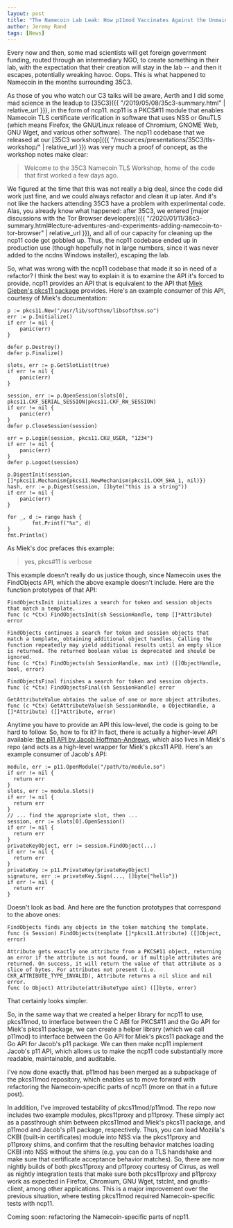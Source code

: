 ```yaml
---
layout: post
title: "The Namecoin Lab Leak: How p11mod Vaccinates Against the Unmaintainable Code Pandemic"
author: Jeremy Rand
tags: [News]
---
```


Every now and then, some mad scientists will get foreign government funding, routed through an intermediary NGO, to create something in their lab, with the expectation that their creation will stay in the lab -- and then it escapes, potentially wreaking havoc.  Oops.  This is what happened to Namecoin in the months surrounding 35C3.

As those of you who watch our C3 talks will be aware, Aerth and I did some mad science in the leadup to [35C3]({{ "/2019/05/08/35c3-summary.html" | relative_url }}), in the form of ncp11.  ncp11 is a PKCS#11 module that enables Namecoin TLS certificate verification in software that uses NSS or GnuTLS (which means Firefox, the GNU/Linux release of Chromium, GNOME Web, GNU Wget, and various other software).  The ncp11 codebase that we released at our [35C3 workshop]({{ "/resources/presentations/35C3/tls-workshop/" | relative_url }}) was very much a proof of concept, as the workshop notes make clear:

> Welcome to the 35C3 Namecoin TLS Workshop, home of the code that first worked a few days ago.

We figured at the time that this was not really a big deal, since the code did work just fine, and we could always refactor and clean it up later.  And it's not like the hackers attending 35C3 have a problem with experimental code.  Alas, you already know what happened: after 35C3, we entered [major discussions with the Tor Browser developers]({{ "/2020/01/11/36c3-summary.html#lecture-adventures-and-experiments-adding-namecoin-to-tor-browser" | relative_url }}), and all of our capacity for cleaning up the ncp11 code got gobbled up.  Thus, the ncp11 codebase ended up in production use (though hopefully not in large numbers, since it was never added to the ncdns Windows installer), escaping the lab.

So, what was wrong with the ncp11 codebase that made it so in need of a refactor?  I think the best way to explain it is to examine the API it's forced to provide.  ncp11 provides an API that is equivalent to the API that [Miek Gieben's pkcs11 package](https://godocs.io/github.com/miekg/pkcs11) provides.  Here's an example consumer of this API, courtesy of Miek's documentation:

~~~
p := pkcs11.New("/usr/lib/softhsm/libsofthsm.so")
err := p.Initialize()
if err != nil {
    panic(err)
}

defer p.Destroy()
defer p.Finalize()

slots, err := p.GetSlotList(true)
if err != nil {
    panic(err)
}

session, err := p.OpenSession(slots[0], pkcs11.CKF_SERIAL_SESSION|pkcs11.CKF_RW_SESSION)
if err != nil {
    panic(err)
}
defer p.CloseSession(session)

err = p.Login(session, pkcs11.CKU_USER, "1234")
if err != nil {
    panic(err)
}
defer p.Logout(session)

p.DigestInit(session, []*pkcs11.Mechanism{pkcs11.NewMechanism(pkcs11.CKM_SHA_1, nil)})
hash, err := p.Digest(session, []byte("this is a string"))
if err != nil {
    panic(err)
}

for _, d := range hash {
        fmt.Printf("%x", d)
}
fmt.Println()
~~~

As Miek's doc prefaces this example:

> yes, pkcs#11 is verbose

This example doesn't really do us justice though, since Namecoin uses the FindObjects API, which the above example doesn't include.  Here are the function prototypes of that API:

~~~
FindObjectsInit initializes a search for token and session objects that match a template.
func (c *Ctx) FindObjectsInit(sh SessionHandle, temp []*Attribute) error

FindObjects continues a search for token and session objects that match a template, obtaining additional object handles. Calling the function repeatedly may yield additional results until an empty slice is returned. The returned boolean value is deprecated and should be ignored.
func (c *Ctx) FindObjects(sh SessionHandle, max int) ([]ObjectHandle, bool, error)

FindObjectsFinal finishes a search for token and session objects.
func (c *Ctx) FindObjectsFinal(sh SessionHandle) error

GetAttributeValue obtains the value of one or more object attributes.
func (c *Ctx) GetAttributeValue(sh SessionHandle, o ObjectHandle, a []*Attribute) ([]*Attribute, error)
~~~

Anytime you have to provide an API this low-level, the code is going to be hard to follow.  So, how to fix it?  In fact, there is actually a higher-level API available: [the p11 API by Jacob Hoffman-Andrews](https://godocs.io/github.com/miekg/pkcs11/p11), which also lives in Miek's repo (and acts as a high-level wrapper for Miek's pkcs11 API).  Here's an example consumer of Jacob's API:

~~~
module, err := p11.OpenModule("/path/to/module.so")
if err != nil {
  return err
}
slots, err := module.Slots()
if err != nil {
  return err
}
// ... find the appropriate slot, then ...
session, err := slots[0].OpenSession()
if err != nil {
  return err
}
privateKeyObject, err := session.FindObject(...)
if err != nil {
  return err
}
privateKey := p11.PrivateKey(privateKeyObject)
signature, err := privateKey.Sign(..., []byte{"hello"})
if err != nil {
  return err
}
~~~

Doesn't look as bad.  And here are the function prototypes that correspond to the above ones:

~~~
FindObjects finds any objects in the token matching the template.
func (s Session) FindObjects(template []*pkcs11.Attribute) ([]Object, error)

Attribute gets exactly one attribute from a PKCS#11 object, returning an error if the attribute is not found, or if multiple attributes are returned. On success, it will return the value of that attribute as a slice of bytes. For attributes not present (i.e. CKR_ATTRIBUTE_TYPE_INVALID), Attribute returns a nil slice and nil error.
func (o Object) Attribute(attributeType uint) ([]byte, error)
~~~

That certainly looks simpler.

So, in the same way that we created a helper library for ncp11 to use, pkcs11mod, to interface between the C ABI for PKCS#11 and the Go API for Miek's pkcs11 package, we can create a helper library (which we call p11mod) to interface between the Go API for Miek's pkcs11 package and the Go API for Jacob's p11 package.  We can then make ncp11 implement Jacob's p11 API, which allows us to make the ncp11 code substantially more readable, maintainable, and auditable.

I've now done exactly that.  p11mod has been merged as a subpackage of the pkcs11mod repository, which enables us to move forward with refactoring the Namecoin-specific parts of ncp11 (more on that in a future post).

In addition, I've improved testability of pkcs11mod/p11mod.  The repo now includes two example modules, pkcs11proxy and p11proxy.  These simply act as a passthrough shim between pkcs11mod and Miek's pkcs11 package, and p11mod and Jacob's p11 package, respectively.  Thus, you can load Mozilla's CKBI (built-in certificates) module into NSS via the pkcs11proxy and p11proxy shims, and confirm that the resulting behavior matches loading CKBI into NSS without the shims (e.g. you can do a TLS handshake and make sure that certificate acceptance behavior matches).  So, there are now nightly builds of both pkcs11proxy and p11proxy courtesy of Cirrus, as well as nightly integration tests that make sure both pkcs11proxy and p11proxy work as expected in Firefox, Chromium, GNU Wget, tstclnt, and gnutls-client, among other applications.  This is a major improvement over the previous situation, where testing pkcs11mod required Namecoin-specific tests with ncp11.

Coming soon: refactoring the Namecoin-specific parts of ncp11.
